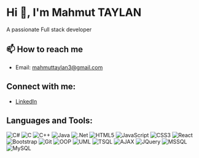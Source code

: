 # Hi 👋, I'm Mahmut TAYLAN 
A passionate Full stack developer

## 📫 How to reach me 
- Email: mahmuttaylan3@gmail.com

## Connect with me:
- [LinkedIn](https://www.linkedin.com/in/mahmuttaylan/)

## Languages and Tools:
![C#](https://img.shields.io/badge/C%23-%23239120.svg?style=for-the-badge&logo=c-sharp&logoColor=white)
![C](https://img.shields.io/badge/C-%2300599C.svg?style=for-the-badge&logo=c&logoColor=white)
![C++](https://img.shields.io/badge/C%2B%2B-%2300599C.svg?style=for-the-badge&logo=c%2B%2B&logoColor=white)
![Java](https://img.shields.io/badge/Java-%23ED8B00.svg?style=for-the-badge&logo=java&logoColor=white)
![.Net](https://img.shields.io/badge/.NET-5C2D91?style=for-the-badge&logo=dotnet&logoColor=white)
![HTML5](https://img.shields.io/badge/HTML5-%23E34F26.svg?style=for-the-badge&logo=html5&logoColor=white)
![JavaScript](https://img.shields.io/badge/JavaScript-%23F7DF1E.svg?style=for-the-badge&logo=javascript&logoColor=black)
![CSS3](https://img.shields.io/badge/CSS3-%231572B6.svg?style=for-the-badge&logo=css3&logoColor=white)
![React](https://img.shields.io/badge/React-%2320232A.svg?style=for-the-badge&logo=react&logoColor=%2361DAFB)
![Bootstrap](https://img.shields.io/badge/Bootstrap-%23563D7C.svg?style=for-the-badge&logo=bootstrap&logoColor=white)
![Git](https://img.shields.io/badge/Git-%23F05032.svg?style=for-the-badge&logo=git&logoColor=white)
![OOP](https://img.shields.io/badge/OOP-%23007396.svg?style=for-the-badge&logoColor=white)
![UML](https://img.shields.io/badge/UML-%23000000.svg?style=for-the-badge&logoColor=white)
![TSQL](https://img.shields.io/badge/TSQL-%23CC2927.svg?style=for-the-badge&logo=MicrosoftSQLServer&logoColor=white)
![AJAX](https://img.shields.io/badge/AJAX-%23007396.svg?style=for-the-badge&logoColor=white)
![JQuery](https://img.shields.io/badge/JQuery-%230769AD.svg?style=for-the-badge&logo=jquery&logoColor=white)
![MSSQL](https://img.shields.io/badge/Microsoft%20SQL%20Server-CC2927?style=for-the-badge&logo=microsoft-sql-server&logoColor=white)
![MySQL](https://img.shields.io/badge/MySQL-%234479A1.svg?style=for-the-badge&logo=mysql&logoColor=white)
